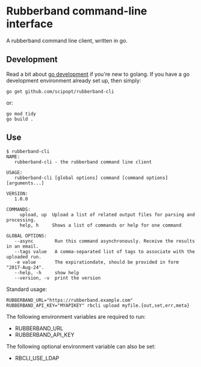 # Rubberband command-line interface

A rubberband command line client, written in go.

## Development

Read a bit about [go development](https://golang.org/doc/) if you're new to golang. If you have a go development environment already set up, then simply:

```
go get github.com/scipopt/rubberband-cli
```

or:
```
go mod tidy
go build .
```

## Use

```
$ rubberband-cli
NAME:
   rubberband-cli - the rubberband command line client

USAGE:
   rubberband-cli [global options] command [command options] [arguments...]
   
VERSION:
   1.0.0
   
COMMANDS:
     upload, up  Upload a list of related output files for parsing and processing.
     help, h     Shows a list of commands or help for one command

GLOBAL OPTIONS:
   --async        Run this command asynchronously. Receive the results in an email.
   --tags value   A comma-separated list of tags to associate with the uploaded run.
   -e value       The expirationdate, should be provided in form "2017-Aug-24".
   --help, -h     show help
   --version, -v  print the version
```

Standard usage:

```
RUBBERBAND_URL="https://rubberband.example.com" RUBBERBAND_API_KEY="MYAPIKEY" rbcli upload myfile.{out,set,err,meta}
```

The following environment variables are required to run:
- RUBBERBAND_URL
- RUBBERBAND_API_KEY

The following optional environment variable can also be set:
- RBCLI_USE_LDAP 
